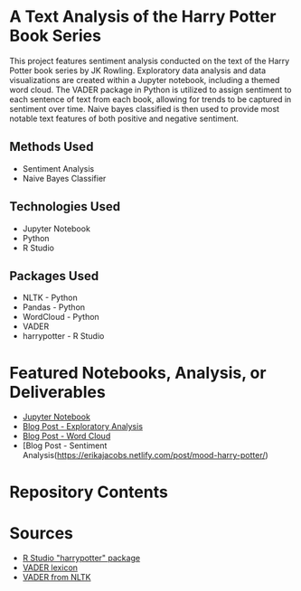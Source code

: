 # A Text Analysis of the Harry Potter Book Series
This project features sentiment analysis conducted on the text of the Harry Potter book series by JK Rowling. Exploratory data analysis and data visualizations are created within a Jupyter notebook, including a themed word cloud. The VADER package in Python is utilized to assign sentiment to each sentence of text from each book, allowing for trends to be captured in sentiment over time. Naive bayes classified is then used to provide most notable text features of both positive and negative sentiment.

## Methods Used
* Sentiment Analysis
* Naive Bayes Classifier

## Technologies Used
* Jupyter Notebook
* Python
* R Studio

## Packages Used
* NLTK - Python
* Pandas - Python
* WordCloud - Python
* VADER
* harrypotter - R Studio

# Featured Notebooks, Analysis, or Deliverables
* [Jupyter Notebook](https://github.com/ErikaJacobs/Harry-Potter-Text-Mining/blob/master/HP_Text_Mining.ipynb)
* [Blog Post - Exploratory Analysis](https://erikajacobs.netlify.com/post/speaking-parseltongue-to-python/)
* [Blog Post - Word Cloud](https://erikajacobs.netlify.com/post/harry-potter-and-the-learning-of-wordcloud/)
* [Blog Post - Sentiment Analysis(https://erikajacobs.netlify.com/post/mood-harry-potter/)

# Repository Contents


# Sources
* [R Studio "harrypotter" package](https://github.com/bradleyboehmke/harrypotter)
* [VADER lexicon](https://www.kaggle.com/nltkdata/vader-lexicon)
* [VADER from NLTK](https://www.nltk.org/api/nltk.sentiment.html)
